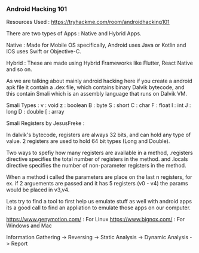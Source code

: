### Android Hacking 101

Resources Used : https://tryhackme.com/room/androidhacking101

There are two types of Apps : Native and Hybrid Apps.

Native : Made for Mobile OS specifically, Android uses Java or Kotlin and IOS uses Swift or Objective-C.

Hybrid : These are made using Hybrid Frameworks like Flutter, React Native and so on.

As we are talking about mainly android hacking here if you create a android apk file it contain a .dex file, which contains binary Dalvik bytecode, and this contain Smali which is an assembly language that runs on Dalvik VM.

Smali Types :
v : void
z : boolean
B : byte
S : short
C : char
F : float
I : int
J : long
D : double
[ : array

Smali Registers by JesusFreke :

In dalvik's bytecode, registers are always 32 bits, and can hold any type of value. 2 registers are used to hold 64 bit types (Long and Double).

Two ways to spefiy how many registers are available in a method, .registers directive specifies the total number of registers in the method. and .locals directive specifies the number of non-parameter registers in the method.

When a method i called the parameters are place on the last n registers, for ex. if 2 arguements are passed and it has 5 registers (v0 - v4) the params would be placed in v3,v4.

Lets try to find a tool to first help us emulate stuff as well with android apps its a good call to find an appliation to emulate those apps on our computer.

https://www.genymotion.com/  : For Linux 
https://www.bignox.com/ : For Windows and Mac

Information Gathering -> Reversing -> Static Analysis -> Dynamic Analysis -> Report
